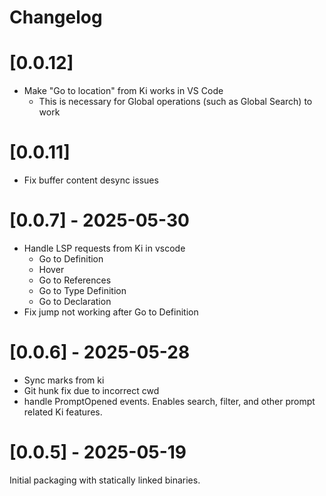 # Changelog

# [0.0.12]

-   Make "Go to location" from Ki works in VS Code
    -   This is necessary for Global operations (such as Global Search) to work

# [0.0.11]

-   Fix buffer content desync issues

# [0.0.7] - 2025-05-30

-   Handle LSP requests from Ki in vscode
    -   Go to Definition
    -   Hover
    -   Go to References
    -   Go to Type Definition
    -   Go to Declaration
-   Fix jump not working after Go to Definition

# [0.0.6] - 2025-05-28

-   Sync marks from ki
-   Git hunk fix due to incorrect cwd
-   handle PromptOpened events. Enables search, filter, and other prompt related Ki features.

# [0.0.5] - 2025-05-19

Initial packaging with statically linked binaries.
